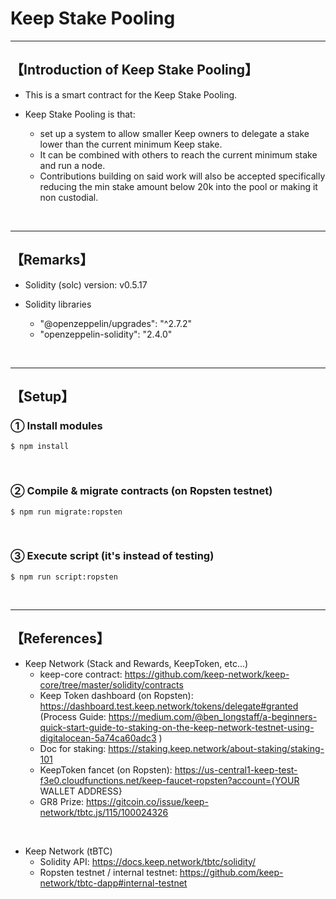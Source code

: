 # Keep Stake Pooling

***
## 【Introduction of Keep Stake Pooling】
- This is a smart contract for the Keep Stake Pooling.
 
- Keep Stake Pooling is that:
  - set up a system to allow smaller Keep owners to delegate a stake lower than the current minimum Keep stake. 
  - It can be combined with others to reach the current minimum stake and run a node. 
  - Contributions building on said work will also be accepted specifically reducing the min stake amount below 20k into the pool or making it non custodial.

&nbsp;

***

## 【Remarks】
- Solidity (solc) version: v0.5.17

- Solidity libraries
  - "@openzeppelin/upgrades": "^2.7.2"
  - "openzeppelin-solidity": "2.4.0"

&nbsp;

***

## 【Setup】
### ① Install modules
```
$ npm install
```

<br>

### ② Compile & migrate contracts (on Ropsten testnet)
```
$ npm run migrate:ropsten
```

<br>

### ③ Execute script (it's instead of testing)
```
$ npm run script:ropsten
```


&nbsp;

***

## 【References】
- Keep Network (Stack and Rewards, KeepToken, etc...)
  - keep-core contract: https://github.com/keep-network/keep-core/tree/master/solidity/contracts
  - Keep Token dashboard (on Ropsten): https://dashboard.test.keep.network/tokens/delegate#granted
    (Process Guide: https://medium.com/@ben_longstaff/a-beginners-quick-start-guide-to-staking-on-the-keep-network-testnet-using-digitalocean-5a74ca60adc3 )
  - Doc for staking: https://staking.keep.network/about-staking/staking-101
  - KeepToken fancet (on Ropsten): https://us-central1-keep-test-f3e0.cloudfunctions.net/keep-faucet-ropsten?account={YOUR WALLET ADDRESS}
  - GR8 Prize: https://gitcoin.co/issue/keep-network/tbtc.js/115/100024326

<br>


- Keep Network (tBTC)
  - Solidity API: https://docs.keep.network/tbtc/solidity/
  - Ropsten testnet / internal testnet: https://github.com/keep-network/tbtc-dapp#internal-testnet
